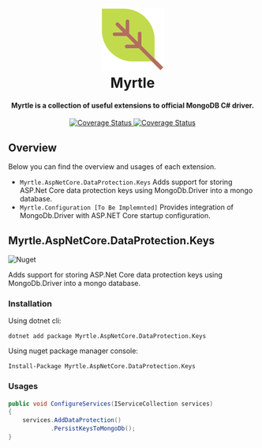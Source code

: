<h1 align="center">
  <br>
  <a href="https://github.com/litenova/Myrtle">
    <img src="assets/logo/logo-128x128.png">
  </a>
  <br>
  Myrtle
  <br>
</h1>

<h4 align="center">
Myrtle is a collection of useful extensions to official MongoDB C# driver.
</h4>

<p align="center">
   <a href='https://github.com/litenova/Myrtle/actions/workflows/release.yml'>
    <img src='https://github.com/litenova/Myrtle/actions/workflows/release.yml/badge.svg' alt='Coverage Status' />
  </a>
   <a href='https://coveralls.io/github/litenova/Myrtle?branch=main'>
    <img src='https://coveralls.io/repos/github/litenova/Myrtle/badge.svg?branch=main' alt='Coverage Status' />
  </a>

</p>

## Overview

Below you can find the overview and usages of each extension.

* `Myrtle.AspNetCore.DataProtection.Keys` Adds support for storing ASP.Net Core data protection keys using MongoDb.Driver into a mongo database.
* `Myrtle.Configuration [To Be Implemnted]` Provides integration of MongoDb.Driver with ASP.NET Core startup configuration.  

## Myrtle.AspNetCore.DataProtection.Keys 

![Nuget](https://img.shields.io/nuget/v/Myrtle.AspNetCore.DataProtection.Keys)

Adds support for storing ASP.Net Core data protection keys using MongoDb.Driver into a mongo database.


### Installation

Using dotnet cli:

```
dotnet add package Myrtle.AspNetCore.DataProtection.Keys
```

Using nuget package manager console:

```
Install-Package Myrtle.AspNetCore.DataProtection.Keys
```

### Usages

```c#
public void ConfigureServices(IServiceCollection services)
{
    services.AddDataProtection()
            .PersistKeysToMongoDb();
}
```
